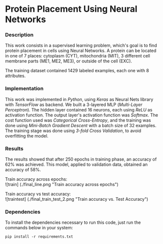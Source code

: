 # Protein Placement Using Neural Networks  

### Description  

This work consists in a supervised learning problem, which's goal is to find protein placement in cells using Neural Networks. A protein can be located in one of 7 places: cytoplasm (CYT), mitochondria (MIT), 3 different cell membrane parts (ME1, ME2, ME3), or outside of the cell (EXC).  

The training dataset contained 1429 labeled examples, each one with 8 attributes.  

### Implementation   

This work was implemented in _Python_, using _Keras_ as Neural Nets library with _TensorFlow_ as backend. We built a 3-layered MLP (_Multi-Layer Perceptron_). The hidden layer contained 16 neurons, each using _ReLU_ as activation function. The output layer's activation function was _Softmax_. The cost function used was _Categorical Cross-Entropy_, and the training was done using _Mini-Batch Gradient Descent_ with a batch size of 32 examples. The training stage was done using _3-fold Cross Validation_, to avoid overfitting the model.   

### Results  

The results showed that after 250 epochs in training phase, an accuracy of 62% was achieved. This model, applied to validation data, obtained an accuracy of 58%.   

Train accuracy across epochs:  
![train] (./final_line.png "Train accuracy across epochs")  

Train accuracy vs test accuracy:  
![traintest] (./final_train_test_2.png "Train accuracy vs. Test Accuracy")  

### Dependencies  

To install the dependencies necessary to run this code, just run the commands below in your system:

```  
pip install -r requirements.txt  
```  

